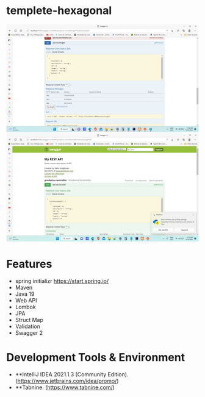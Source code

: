 # templete-hexagonal

![userrolemembership1](https://github.com/choquidownn25/templete-hexagonal/blob/main/img/List.jpg)
![userrolemembership2](https://github.com/choquidownn25/templete-hexagonal/blob/main/img/Post.jpg)
# Features

- spring initializr https://start.spring.io/
- Maven
- Java 19
- Web API 
- Lombok
- JPA
- Struct Map
- Validation
- Swagger 2


# Development Tools & Environment

- **IntelliJ IDEA 2021.1.3 (Community Edition). (https://www.jetbrains.com/idea/promo/)
- **Tabnine. (https://www.tabnine.com/)